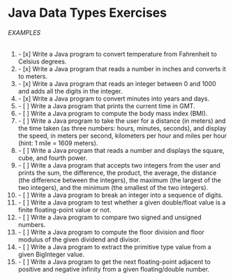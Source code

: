 # Java Data Types Exercises


###### EXAMPLES
<ol>
	<li>- [x] Write a Java program to convert temperature from Fahrenheit to Celsius degrees.</li>
	<li>- [x] Write a Java program that reads a number in inches and converts it to meters.</li>
	<li>- [x] Write a Java program that reads an integer between 0 and 1000 and adds all the digits in the integer.</li>
	<li>- [x] Write a Java program to convert minutes into years and days.</li>
	<li>- [ ] Write a Java program that prints the current time in GMT.</li>
	<li>- [ ] Write a Java program to compute the body mass index (BMI).</li>
	<li>- [ ] Write a Java program to take the user for a distance (in meters) and the time taken (as three numbers: hours, minutes, seconds), and display the speed, in meters per second, kilometers per hour and miles per hour (hint: 1 mile = 1609 meters).</li>
	<li>- [ ] Write a Java program that reads a number and displays the square, cube, and fourth power.</li>
	<li>- [ ] Write a Java program that accepts two integers from the user and prints the sum, the difference, the product, the average, the distance (the difference between the integers), the maximum (the largest of the two integers), and the minimum (the smallest of the two integers).</li>
	<li>- [ ] Write a Java program to break an integer into a sequence of digits.</li>
	<li>- [ ] Write a Java program to test whether a given double/float value is a finite floating-point value or not.</li>
	<li>- [ ] Write a Java program to compare two signed and unsigned numbers.</li>
	<li>- [ ] Write a Java program to compute the floor division and floor modulus of the given dividend and divisor.</li>
	<li>- [ ] Write a Java program to extract the primitive type value from a given BigInteger value.</li>
	<li>- [ ] Write a Java program to get the next floating-point adjacent to positive and negative infinity from a given floating/double number.</li>
</ol>